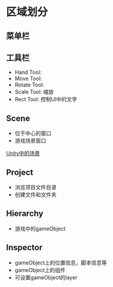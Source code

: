 # 区域划分

## 菜单栏

## 工具栏

- Hand Tool:
- Move Tool:
- Rotate Tool:
- Scale Tool: 缩放
- Rect Tool: 控制UI中的文字

## Scene

- 位于中心的窗口
- 游戏场景窗口

[Unity中的场景](Unity_Scene.md)

## Project

- 浏览项目文件目录
- 创建文件和文件夹

## Hierarchy

- 游戏中的gameObject

## Inspector

- gameObject上的位置信息，脚本信息等 
- gameObject上的组件
- 可设置gameObject的layer